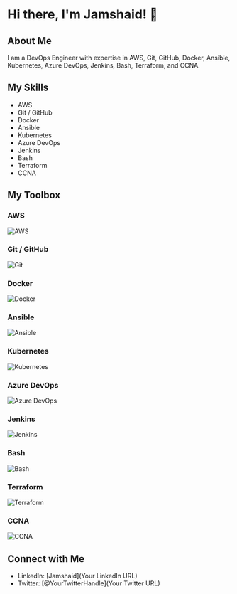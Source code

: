# Hi there, I'm Jamshaid! 👋

## About Me
I am a DevOps Engineer with expertise in AWS, Git, GitHub, Docker, Ansible, Kubernetes, Azure DevOps, Jenkins, Bash, Terraform, and CCNA.

## My Skills
- AWS
- Git / GitHub
- Docker
- Ansible
- Kubernetes
- Azure DevOps
- Jenkins
- Bash
- Terraform
- CCNA

## My Toolbox
### AWS
![AWS](https://media.giphy.com/media/du3J3cXyzhj75IOgvA/giphy.gif)

### Git / GitHub
![Git](https://media.giphy.com/media/kH6CqYiquZawmU1HI6/giphy.gif)

### Docker
![Docker](https://media.giphy.com/media/eNAsjO55tPbgaor7ma/giphy.gif)

### Ansible
![Ansible](https://media.giphy.com/media/WUlplcMpOCEmTGBtBW/giphy.gif)

### Kubernetes
![Kubernetes](https://media.giphy.com/media/ln7z2eWriiQAllfVcn/giphy.gif)

### Azure DevOps
![Azure DevOps](https://media.giphy.com/media/j2rFTQYQG6Zs0qF8q5/giphy.gif)

### Jenkins
![Jenkins](https://media.giphy.com/media/3o7aDcz3vHJiMS6yuM/giphy.gif)

### Bash
![Bash](https://media.giphy.com/media/fVeAI3vwto3pG/giphy.gif)

### Terraform
![Terraform](https://media.giphy.com/media/26Fxy3Iz1ari8oytO/giphy.gif)

### CCNA
![CCNA](https://media.giphy.com/media/l0HeqiL4mYo3Ut0aQ/giphy.gif)

## Connect with Me
- LinkedIn: [Jamshaid](Your LinkedIn URL)
- Twitter: [@YourTwitterHandle](Your Twitter URL)


